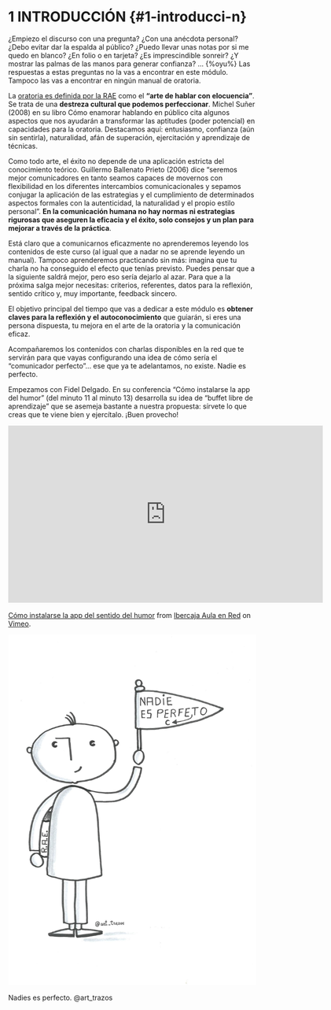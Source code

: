 # 1 INTRODUCCIÓN {#1-introducci-n}

¿Empiezo el discurso con una pregunta? ¿Con una anécdota personal? ¿Debo evitar dar la espalda al público? ¿Puedo llevar unas notas por si me quedo en blanco? ¿En folio o en tarjeta? ¿Es imprescindible sonreir? ¿Y mostrar las palmas de las manos para generar confianza? ...
{%oyu%}
Las respuestas a estas preguntas  no la vas a encontrar en este módulo. Tampoco las vas a encontrar en ningún manual de oratoria.

La [oratoria es definida por la RAE](https://www.google.com/url?q=http://dle.rae.es/?id%3DR8qgr7H&sa=D&ust=1516789737965000&usg=AFQjCNHmhnubL_sPro3UZtZhNfoGsLjaVA) como el **“arte de hablar con elocuencia”**.  Se trata de una **destreza cultural que podemos perfeccionar**. Michel Suñer (2008) en su libro Cómo enamorar hablando en público cita algunos aspectos que nos ayudarán a transformar las aptitudes (poder potencial) en capacidades para la oratoria. Destacamos aquí: entusiasmo, confianza (aún sin sentirla), naturalidad, afán de superación, ejercitación y  aprendizaje de técnicas.

Como todo arte, el éxito no depende de una aplicación estricta del conocimiento teórico. Guillermo Ballenato Prieto (2006) dice “seremos mejor comunicadores en tanto seamos capaces de movernos con flexibilidad en los diferentes intercambios comunicacionales y sepamos conjugar la aplicación de las estrategias y el cumplimiento de determinados aspectos formales con la autenticidad, la naturalidad y el propio estilo personal”. **En la comunicación humana no hay normas ni estrategias rigurosas que aseguren la eficacia y el éxito, solo consejos y un plan para mejorar a través de la práctica**.

Está claro que a comunicarnos eficazmente no aprenderemos leyendo los contenidos de este curso (al igual que a nadar no se aprende leyendo un manual). Tampoco aprenderemos practicando sin más: imagina que tu charla no ha conseguido el efecto que tenías previsto. Puedes pensar que a la siguiente saldrá mejor, pero eso sería dejarlo al azar. Para que a la próxima salga mejor necesitas: criterios, referentes, datos para la reflexión, sentido crítico y, muy importante, feedback sincero.

El objetivo principal del tiempo que vas a dedicar a este módulo es **obtener claves para la reflexión y el autoconocimiento** que guiarán, si eres una persona dispuesta, tu mejora en el arte de la oratoria y la comunicación eficaz.

Acompañaremos los contenidos con charlas disponibles en la red que te servirán para que vayas configurando una idea de cómo sería el “comunicador perfecto”... ese que ya te adelantamos, no existe. Nadie es perfecto.

Empezamos con Fidel Delgado. En su conferencia “Cómo instalarse la app del humor” (del minuto 11 al minuto 13) desarrolla su idea de “buffet libre de aprendizaje”  que se asemeja bastante a nuestra propuesta: sírvete lo que creas que te viene bien y ejercítalo. ¡Buen provecho!

<iframe src="https://player.vimeo.com/video/208641993?title=0&byline=0&portrait=0" width="640" height="360" frameborder="0" webkitallowfullscreen mozallowfullscreen allowfullscreen></iframe>
<p><a href="https://vimeo.com/208641993">C&oacute;mo instalarse la app del sentido del humor</a> from <a href="https://vimeo.com/ibercajaaulaenred">Ibercaja Aula en Red</a> on <a href="https://vimeo.com">Vimeo</a>.</p>

![](/images/image5.jpg)

Nadies es perfecto. @art_trazos
